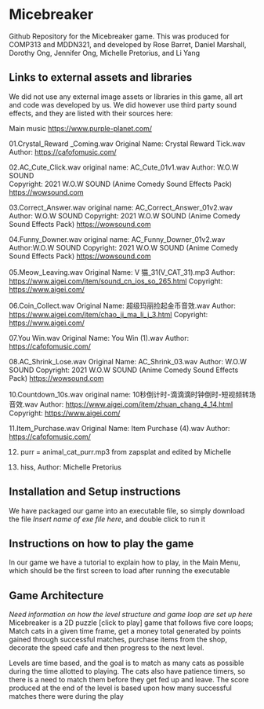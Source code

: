 # Micebreaker
Github Repository for the Micebreaker game. This was produced for COMP313 and MDDN321, and developed by Rose Barret, Daniel Marshall, Dorothy Ong, Jennifer Ong, Michelle Pretorius, and Li Yang

## Links to external assets and libraries
We did not use any external image assets or libraries in this game, all art and code was developed by us. We did however use third party sound effects, and they are listed with their sources here:

Main music
https://www.purple-planet.com/


01.Crystal_Reward _Coming.wav
Original Name: Crystal Reward Tick.wav
Author: https://cafofomusic.com/

02.AC_Cute_Click.wav
original name: AC_Cute_01v1.wav
Author: W.O.W SOUND  
Copyright: 2021 W.O.W SOUND (Anime Comedy Sound Effects Pack) https://wowsound.com

03.Correct_Answer.wav
original name: AC_Correct_Answer_01v2.wav
Author: W.O.W SOUND
Copyright: 2021 W.O.W SOUND (Anime Comedy Sound Effects Pack) https://wowsound.com

04.Funny_Downer.wav
original name: AC_Funny_Downer_01v2.wav
Author:W.O.W SOUND
Copyright:  2021 W.O.W SOUND (Anime Comedy Sound Effects Pack) https://wowsound.com

05.Meow_Leaving.wav
Original Name: V 猫_31(V_CAT_31).mp3
Author: https://www.aigei.com/item/sound_cn_ios_so_265.html
Copyright: https://www.aigei.com/

06.Coin_Collect.wav
Original Name: 超级玛丽捡起金币音效.wav
Author: https://www.aigei.com/item/chao_ji_ma_li_j_3.html
Copyright: https://www.aigei.com/

07.You Win.wav
Original Name: You Win (1).wav
Author: https://cafofomusic.com/

08.AC_Shrink_Lose.wav
Original Name: AC_Shrink_03.wav
Author: W.O.W SOUND
Copyright: 2021 W.O.W SOUND (Anime Comedy Sound Effects Pack) https://wowsound.com

10.Countdown_10s.wav
original name: 10秒倒计时-滴滴滴时钟倒时-短视频转场音效.wav
Author: https://www.aigei.com/item/zhuan_chang_4_14.html
Copyright: https://www.aigei.com/

11.Item_Purchase.wav
Original Name: Item Purchase (4).wav
Author: https://cafofomusic.com/

12. purr = animal_cat_purr.mp3 from zapsplat and edited by Michelle

13. hiss, Author: Michelle Pretorius

## Installation and Setup instructions
We have packaged our game into an executable file, so simply download the file *Insert name of exe file here*, and double click to run it

## Instructions on how to play the game
In our game we have a tutorial to explain how to play, in the Main Menu, which should be the first screen to load after running the executable

## Game Architecture
*Need information on how the level structure and game loop are set up here*
Micebreaker is a 2D puzzle [click to play] game that follows five core loops; Match cats in a given time frame, get a money total generated by points gained through successful matches, purchase items from the shop, decorate the speed cafe and then progress to the next level. 

Levels are time based, and the goal is to match as many cats as possible during the time allotted to playing. The cats also have patience timers, so there is a need to match them before they get fed up and leave. The score produced at the end of the level is based upon how many successful matches there were during the play

